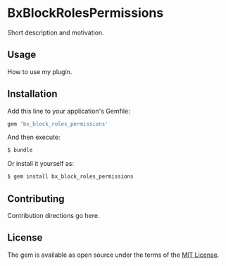 # BxBlockRolesPermissions
Short description and motivation.

## Usage
How to use my plugin.

## Installation
Add this line to your application's Gemfile:

```ruby
gem 'bx_block_roles_permissions'
```

And then execute:
```bash
$ bundle
```

Or install it yourself as:
```bash
$ gem install bx_block_roles_permissions
```

## Contributing
Contribution directions go here.

## License
The gem is available as open source under the terms of the [MIT License](https://opensource.org/licenses/MIT).
